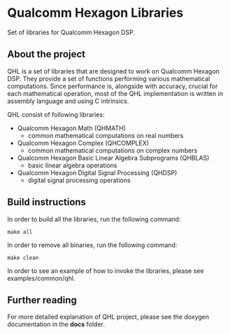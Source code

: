 # Qualcomm Hexagon Libraries

Set of libraries for Qualcomm Hexagon DSP.

## About the project

QHL is a set of libraries that are designed to work on Qualcomm Hexagon DSP.  They provide a set of functions performing various mathematical computations.
Since performance is, alongside with accuracy, crucial for each mathematical operation, most of the QHL implementation is written in assembly language and using C intrinsics.

QHL consist of following libraries:
* Qualcomm Hexagon Math (QHMATH)
  - common mathematical computations on real numbers
* Qualcomm Hexagon Complex (QHCOMPLEX)
  - common mathematical computations on complex numbers
* Qualcomm Hexagon Basic Linear Algebra Subprograms (QHBLAS)
  - basic linear algebra operations
* Qualcomm Hexagon Digital Signal Processing (QHDSP)
  - digital signal processing operations

## Build instructions

In order to build all the libraries, run the following command:

```
make all
```

In order to remove all binaries, run the following command:

```
make clean
```

In order to see an example of how to invoke the libraries, please see examples/common/qhl.

## Further reading

For more detailed explanation of QHL project, please see the doxygen documentation in the **docs** folder.
